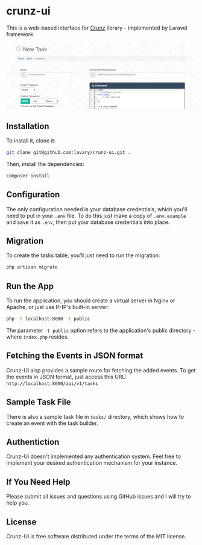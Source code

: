 # crunz-ui

This is a web-based interface for [Crunz](https://github.com/lavary/crunz) library -  implemented by Laravel framework.

![Screenshot](public/assets/img/crunz-form-screenshot.png)

## Installation

To install it, clone it:

```bash
git clone git@github.com:lavary/crunz-ui.git .
```

Then, install the dependencies:

```bash
composer install
```

## Configuration

The only configuration needed is your database credentials, which you'll need to put in your `.env` file.
To do this just make a copy of `.env.example` and save it as `.env`, then put your database credentials into place.

## Migration

To create the tasks table, you'll just need to run the migration:

```bash
php artisan migrate
```

## Run the App

To run the application, you should create a virtual server in Nginx or Apache, or just use PHP's built-in server:

```bash
php -S localhost:8000 -t public
```

The parameter `-t public` option refers to the application's public directory - where `index.php` resides.

## Fetching the Events in JSON format

 Crunz-Ui alsp provides a sample route for fetching the added events. To get the events in JSON format, just access this URL:  `http://localhost:8000/api/v1/tasks`

## Sample Task File

There is also a sample task file in `tasks/` directory, which shows how to create an event with the task builder.


## Authentiction

Crunz-Ui doesn't implemented any authentication system. Feel free to implement your desired authentication mechanism for your instance.

## If You Need Help

Please submit all issues and questions using GitHub issues and I will try to help you.


## License
Crunz-Ui is free software distributed under the terms of the MIT license.

